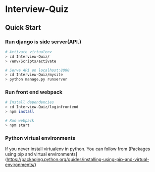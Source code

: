 # Interview-Quiz

## Quick Start

### Run django is side server(API.)

```bash
# Activate virtualenv
> cd Interview-Quiz/
> /env/Scripts/activate

# Serve API on localhost:8000
> cd Interview-Quiz/mysite
> python manage.py runserver
```

### Run front end webpack

```bash
# Install dependencies
> cd Interview-Quiz/loginfrontend
> npm install

# Run webpack
> npm start
```

### Python virtual environments

If you never install virtualenv in python. You can follow from [Packages using pip and virtual environments] (https://packaging.python.org/guides/installing-using-pip-and-virtual-environments/)

